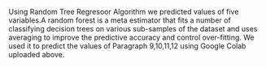 
Using  Random Tree Regresoor Algorithm we predicted values of five variables.A random forest is a meta estimator that fits a number of classifying decision trees on various sub-samples of the dataset and uses averaging to improve the predictive accuracy and control over-fitting. We used it to predict the values of Paragraph 9,10,11,12 using Google Colab uploaded above.